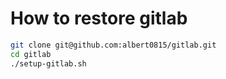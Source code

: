 # How to restore gitlab

```bash
git clone git@github.com:albert0815/gitlab.git
cd gitlab
./setup-gitlab.sh
```